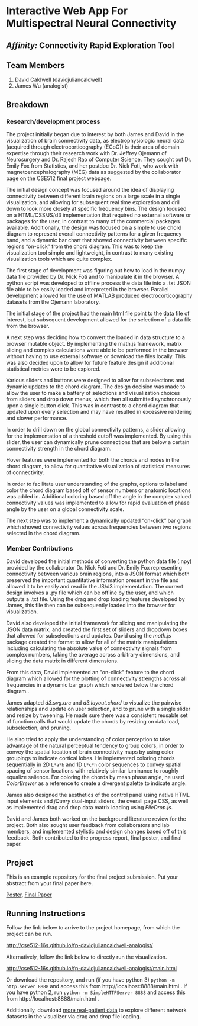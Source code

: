 # Interactive Web App For Multispectral Neural Connectivity

## <em>Affinity:</em> Connectivity Rapid Exploration Tool 

## Team Members

1. David Caldwell (davidjuliancaldwell)
3. James Wu (analogist)

## Breakdown

### Research/development process 

The project initially began due to interest by both James and David in the visualization of brain connectivity data, as electrophysiologic neural data (acquired through electrocorticography (ECoG)) is their area of domain expertise through their research work with Dr. Jeffrey Ojemann of Neurosurgery and Dr. Rajesh Rao of Computer Science. They sought out Dr. Emily Fox from Statistics, and her postdoc Dr. Nick Foti, who work with magnetoencephalography (MEG) data as suggested by the collaborator page on the CSE512 final project webpage. 

The initial design concept was focused around the idea of displaying connectivity between different brain regions on a large scale in a single visualization, and allowing for subsequent real time exploration and drill down to look more closely at specific frequency bins. The design focused on a HTML/CSS/JS/d3 implementation that required no external software or packages for the user, in contrast to many of the commercial packages available. Additionally, the design was focused on a simple to use chord diagram to represent overall connectivity patterns for a given frequency band, and a dynamic bar chart that showed connectivity between specific regions “on-click” from the chord diagram. This was to keep the visualization tool simple and lightweight, in contrast to many existing visualization tools which are quite complex. 

The first stage of development was figuring out how to load in the numpy data file provided by Dr. Nick Foti and to manipulate it in the browser. A python script was developed to offline process the data file into a .txt JSON file able to be easily loaded and interpreted in the browser. Parallel development allowed for the use of MATLAB produced electrocorticography datasets from the Ojemann laboratory. 

The initial stage of the project had the main html file point to the data file of interest, but subsequent development allowed for the selection of a data file from the browser. 

A next step was deciding how to convert the loaded in data structure to a browser mutable object. By implementing the math.js framework, matrix slicing and complex calculations were able to be performed in the browser without having to use external software or download the files locally. This was also decided upon to allow for future feature design if additional statistical metrics were to be explored. 

Various sliders and buttons were designed to allow for subselections and dynamic updates to the chord diagram. The design decision was made to allow the user to make a battery of selections and visualization choices from sliders and drop down menus, which then all submitted synchronously upon a single button click. This was in contrast to a chord diagram that updated upon every selection and may have resulted in excessive rendering and slower performance. 

In order to drill down on the global connectivity patterns, a slider allowing for the implementation of a threshold cutoff was implemented. By using this slider, the user can dynamically prune connections that are below a certain connectivity strength in the chord diagram. 

Hover features were implemented for both the chords and nodes in the chord diagram, to allow for quantitative visualization of statistical measures of connectivity. 

In order to facilitate user understanding of the graphs, options to label and color the chord diagram based off of sensor numbers or anatomic locations was added in. Additional coloring based off the angle in the complex valued connectivity values was implemented to allow for rapid evaluation of phase angle by the user on a global connectivity scale. 

The next step was to implement a dynamically updated “on-click” bar graph which showed connectivity values across frequencies between two regions selected in the chord diagram. 

### Member Contributions

David developed the initial methods of converting the python data file (.npy) provided by the collaborator Dr. Nick Foti and Dr. Emily Fox representing connectivity between various brain regions, into a JSON format which both preserved the important quantitative information present in the file and allowed it to be easily and read in the JS/d3 implementation. The current design involves a .py file which can be offline by the user, and which outputs a .txt file. Using the drag and drop loading features developed by James, this file then can be subsequently loaded into the browser for visualization. 

David also developed the initial framework for slicing and manipulating the JSON data matrix, and created the first set of sliders and dropdown boxes that allowed for subselections and updates. David using the *math.js* package created the format to allow for all of the matrix manipulations including calculating the absolute value of connectivity signals from complex numbers, taking the average across arbitrary dimensions, and slicing the data matrix in different dimensions. 

From this data, David implemented an "on-click" feature to the chord diagram which allowed for the plotting of connectivity strengths across all frequencies in a dynamic bar graph which rendered below the chord diagram..

James adapted *d3.svg.arc* and *d3.layout.chord* to visualize the pairwise relationships and update on user selection, and to prune with a single slider and resize by tweening. He made sure there was a consistent reusable set of function calls that would update the chords by resizing on data load, subselection, and pruning. 

He also tried to apply the understanding of color perception to take advantage of the natural perceptual tendency to group colors, in order to convey the spatial location of brain connectivity maps by using color groupings to indicate cortical lobes. He implemented coloring chords sequentially in 2D <code>L\*a\*b</code> and 1D <code>L\*c\*h</code> color sequences to convey spatial spacing of sensor locations with relatively similar luminance to roughly equalize salience. For coloring the chords by mean phase angle, he used *ColorBrewer* as a reference to create a divergent palette to indicate angle. 

James also designed the aesthetics of the control panel using native HTML input elements and *jQuery* dual-input sliders, the overall page CSS, as well as implemented drag and drop data matrix loading using *FileDrop.js*.

David and James both worked on the background literature review for the project. Both also sought user feedback from collaborators and lab members, and implemented stylistic and design changes based off of this feedback. Both contributed to the progress report, final poster, and final paper. 

## Project

This is an example repository for the final project submission.  Put your abstract from your final paper here.

[Poster](https://github.com/CSE512-16S/fp-davidjuliancaldwell-analogist/raw/master/final/poster-djcald-jiwu.pdf),
[Final Paper](https://github.com/CSE512-16S/fp-davidjuliancaldwell-analogist/raw/master/final/paper-djcald-jiwu.pdf)

## Running Instructions

Follow the link below to arrive to the project homepage, from which the project can be run.

http://cse512-16s.github.io/fp-davidjuliancaldwell-analogist/

Alternatively, follow the link below to directly run the visualization.

http://cse512-16s.github.io/fp-davidjuliancaldwell-analogist/main.html

Or download the repository, and run (if you have python 3) `python -m http.server 8888` and access this from http://localhost:8888/main.html . If you have python 2, run `python -m SimpleHTTPServer 8888` and access this from http://localhost:8888/main.html . 

Additionally, download [more real-patient data](https://github.com/CSE512-16S/fp-davidjuliancaldwell-analogist/tree/master/data) to explore different network datasets in the visualizer via drag and drop file loading.

